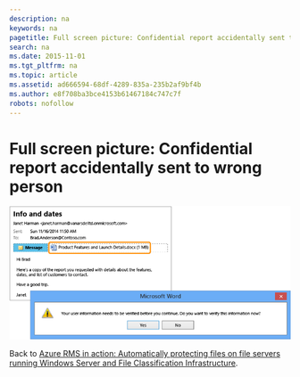 ```yaml
---
description: na
keywords: na
pagetitle: Full screen picture: Confidential report accidentally sent to wrong person
search: na
ms.date: 2015-11-01
ms.tgt_pltfrm: na
ms.topic: article
ms.assetid: ad666594-68df-4289-835a-235b2af9bf4b
ms.author: e8f708ba3bce4153b61467184c747c7f
robots: nofollow
---
```

# Full screen picture: Confidential report accidentally sent to wrong person
![](../Image/AzRMS_FCI_Email.png)

Back to [Azure RMS in action: Automatically protecting files on file servers running Windows Server and File Classification Infrastructure](http://technet.microsoft.com/library/jj585026.aspx).

